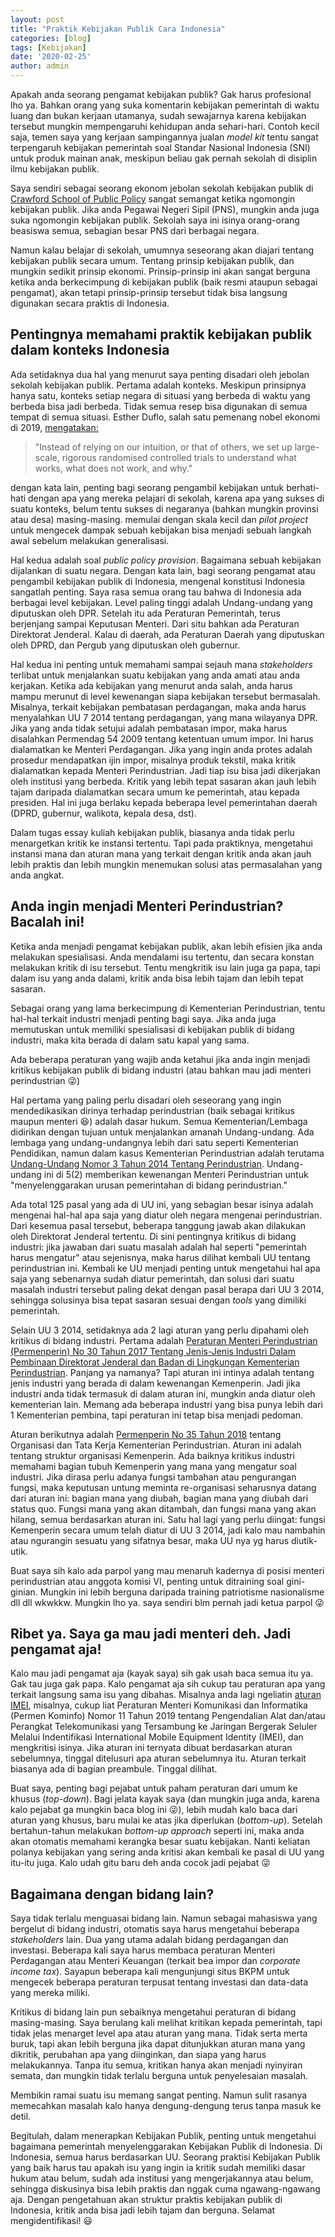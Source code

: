 ```yaml
---
layout: post
title: "Praktik Kebijakan Publik Cara Indonesia"
categories: [blog]
tags: [Kebijakan]
date: '2020-02-25'
author: admin
---
```


Apakah anda seorang pengamat kebijakan publik? Gak harus profesional lho ya. Bahkan orang yang suka komentarin kebijakan pemerintah di waktu luang dan bukan kerjaan utamanya, sudah sewajarnya karena kebijakan tersebut mungkin mempengaruhi kehidupan anda sehari-hari. Contoh kecil saja, temen saya yang kerjaan sampingannya jualan *model kit* tentu sangat terpengaruh kebijakan pemerintah soal Standar Nasional Indonesia (SNI) untuk produk mainan anak, meskipun beliau gak pernah sekolah di disiplin ilmu kebijakan publik.

Saya sendiri sebagai seorang ekonom jebolan sekolah kebijakan publik di [Crawford School of Public Policy](https://crawford.anu.edu.au/study) sangat semangat ketika ngomongin kebijakan publik. Jika anda Pegawai Negeri Sipil (PNS), mungkin anda juga suka ngomongin kebijakan publik. Sekolah saya ini isinya orang-orang beasiswa semua, sebagian besar PNS dari berbagai negara.

Namun kalau belajar di sekolah, umumnya seseorang akan diajari tentang kebijakan publik secara umum. Tentang prinsip kebijakan publik, dan mungkin sedikit prinsip ekonomi. Prinsip-prinsip ini akan sangat berguna ketika anda berkecimpung di kebijakan publik (baik resmi ataupun sebagai pengamat), akan tetapi prinsip-prinsip tersebut tidak bisa langsung digunakan secara praktis di Indonesia.

## Pentingnya memahami praktik kebijakan publik dalam konteks Indonesia

Ada setidaknya dua hal yang menurut saya penting disadari oleh jebolan sekolah kebijakan publik. Pertama adalah konteks. Meskipun prinsipnya hanya satu, konteks setiap negara di situasi yang berbeda di waktu yang berbeda bisa jadi berbeda. Tidak semua resep bisa digunakan di semua tempat di semua situasi. Esther Duflo, salah satu pemenang nobel ekonomi di 2019, [mengatakan:](https://www.theguardian.com/commentisfree/2019/oct/30/changing-world-better-economics-honest-humane)

> "Instead of relying on our intuition, or that of others, we set up large-scale, rigorous randomised controlled trials to understand what works, what does not work, and why."

dengan kata lain, penting bagi seorang pengambil kebijakan untuk berhati-hati dengan apa yang mereka pelajari di sekolah, karena apa yang sukses di suatu konteks, belum tentu sukses di negaranya (bahkan mungkin provinsi atau desa) masing-masing. memulai dengan skala kecil dan *pilot project* untuk mengecek dampak sebuah kebijakan bisa menjadi sebuah langkah awal sebelum melakukan generalisasi.

Hal kedua adalah soal *public policy provision*. Bagaimana sebuah kebijakan dijalankan di suatu negara. Dengan kata lain, bagi seorang pengamat atau pengambil kebijakan publik di Indonesia, mengenal konstitusi Indonesia sangatlah penting. Saya rasa semua orang tau bahwa di Indonesia ada berbagai level kebijakan. Level paling tinggi adalah Undang-undang yang diputuskan oleh DPR. Setelah itu ada Peraturan Pemerintah, terus berjenjang sampai Keputusan Menteri. Dari situ bahkan ada Peraturan Direktorat Jenderal. Kalau di daerah, ada Peraturan Daerah yang diputuskan oleh DPRD, dan Pergub yang diputuskan oleh gubernur.

Hal kedua ini penting untuk memahami sampai sejauh mana *stakeholders* terlibat untuk menjalankan suatu kebijakan yang anda amati atau anda kerjakan. Ketika ada kebijakan yang menurut anda salah, anda harus mampu merunut di level kewenangan siapa kebijakan tersebut bermasalah. Misalnya, terkait kebijakan pembatasan perdagangan, maka anda harus menyalahkan UU 7 2014 tentang perdagangan, yang mana wilayanya DPR. Jika yang anda tidak setujui adalah pembatasan impor, maka harus disalahkan Permendag 54 2009 tentang ketentuan umum impor. Ini harus dialamatkan ke Menteri Perdagangan. Jika yang ingin anda protes adalah prosedur mendapatkan ijin impor, misalnya produk tekstil, maka kritik dialamatkan kepada Menteri Perindustrian. Jadi tiap isu bisa jadi dikerjakan oleh institusi yang berbeda. Kritik yang lebih tepat sasaran akan jauh lebih tajam daripada dialamatkan secara umum ke pemerintah, atau kepada presiden. Hal ini juga berlaku kepada beberapa level pemerintahan daerah (DPRD, gubernur, walikota, kepala desa, dst).

Dalam tugas essay kuliah kebijakan publik, biasanya anda tidak perlu menargetkan kritik ke instansi tertentu. Tapi pada praktiknya, mengetahui instansi mana dan aturan mana yang terkait dengan kritik anda akan jauh lebih praktis dan lebih mungkin menemukan solusi atas permasalahan yang anda angkat.

## Anda ingin menjadi Menteri Perindustrian? Bacalah ini!

Ketika anda menjadi pengamat kebijakan publik, akan lebih efisien jika anda melakukan spesialisasi. Anda mendalami isu tertentu, dan secara konstan melakukan kritik di isu tersebut. Tentu mengkritik isu lain juga ga papa, tapi dalam isu yang anda dalami, kritik anda bisa lebih tajam dan lebih tepat sasaran.

Sebagai orang yang lama berkecimpung di Kementerian Perindustrian, tentu hal-hal terkait industri menjadi penting bagi saya. Jika anda juga memutuskan untuk memiliki spesialisasi di kebijakan publik di bidang industri, maka kita berada di dalam satu kapal yang sama.

Ada beberapa peraturan yang wajib anda ketahui jika anda ingin menjadi kritikus kebijakan publik di bidang industri (atau bahkan mau jadi menteri perindustrian &#x1F61C;)

Hal pertama yang paling perlu disadari oleh seseorang yang ingin mendedikasikan dirinya terhadap perindustrian (baik sebagai kritikus maupun menteri :satisfied:) adalah dasar hukum. Semua Kementerian/Lembaga didirikan dengan tujuan untuk menjalankan amanah Undang-undang. Ada lembaga yang undang-undangnya lebih dari satu seperti Kementerian Pendidikan, namun dalam kasus Kementerian Perindustrian adalah terutama [Undang-Undang Nomor 3 Tahun 2014 Tentang Perindustrian](http://jdih.kemenperin.go.id/site/baca_peraturan/2390). Undang-undang ini di 5(2) memberikan kewenangan Menteri Perindustrian untuk "menyelenggarakan urusan pemerintahan di bidang perindustrian."

Ada total 125 pasal yang ada di UU ini, yang sebagian besar isinya adalah mengenai hal-hal apa saja yang diatur oleh negara mengenai perindustrian. Dari kesemua pasal tersebut, beberapa tanggung jawab akan dilakukan oleh Direktorat Jenderal tertentu. Di sini pentingnya kritikus di bidang industri: jika jawaban dari suatu masalah adalah hal seperti "pemerintah harus mengatur" atau sejenisnya, maka harus dilihat kembali UU tentang perindustrian ini. Kembali ke UU menjadi penting untuk mengetahui hal apa saja yang sebenarnya sudah diatur pemerintah, dan solusi dari suatu masalah industri tersebut paling dekat dengan pasal berapa dari UU 3 2014, sehingga solusinya bisa tepat sasaran sesuai dengan *tools* yang dimiliki pemerintah.

Selain UU 3 2014, setidaknya ada 2 lagi aturan yang perlu dipahami oleh kritikus di bidang industri. Pertama adalah 
[Peraturan Menteri Perindustrian (Permenperin) No 30 Tahun 2017 Tentang Jenis-Jenis Industri Dalam Pembinaan Direktorat Jenderal dan Badan di Lingkungan Kementerian Perindustrian](http://jdih.kemenperin.go.id/site/baca_peraturan/2323). Panjang ya namanya? Tapi aturan ini intinya adalah tentang jenis industri yang berada di dalam kewenangan Kemenperin. Jadi jika industri anda tidak termasuk di dalam aturan ini, mungkin anda diatur oleh kementerian lain. Memang ada beberapa industri yang bisa punya lebih dari 1 Kementerian pembina, tapi peraturan ini tetap bisa menjadi pedoman.

Aturan berikutnya adalah [Permenperin No 35 Tahun 2018](http://jdih.kemenperin.go.id/site/baca_peraturan/2489) tentang Organisasi dan Tata Kerja Kementerian Perindustrian. Aturan ini adalah tentang struktur organisasi Kemenperin. Ada baiknya kritikus industri memahami bagian tubuh Kemenperin yang mana yang mengatur soal industri. Jika dirasa perlu adanya fungsi tambahan atau pengurangan fungsi, maka keputusan untung meminta re-organisasi seharusnya datang dari aturan ini: bagian mana yang diubah, bagian mana yang diubah dari status quo. Fungsi mana yang akan ditambah, dan fungsi mana yang akan hilang, semua berdasarkan aturan ini. Satu hal lagi yang perlu diingat: fungsi Kemenperin secara umum telah diatur di UU 3 2014, jadi kalo mau nambahin atau ngurangin sesuatu yang sifatnya besar, maka UU nya yg harus diutik-utik.

Buat saya sih kalo ada parpol yang mau menaruh kadernya di posisi menteri perindustrian atau anggota komisi VI, penting untuk ditraining soal gini-ginian. Mungkin ini lebih berguna daripada training patriotisme nasionalisme dll dll wkwkkw. Mungkin lho ya. saya sendiri blm pernah jadi ketua parpol &#x1F61C;

## Ribet ya. Saya ga mau jadi menteri deh. Jadi pengamat aja!

Kalo mau jadi pengamat aja (kayak saya) sih gak usah baca semua itu ya. Gak tau juga gak papa. Kalo pengamat aja sih cukup tau peraturan apa yang terkait langsung sama isu yang dibahas. Misalnya anda lagi ngeliatin [aturan IMEI](https://kominfo.go.id/content/detail/22696/siaran-pers-no-206-hmkominfo112019-tentang-lindungi-masyarakat-pemerintah-terapkan-pengendalian-imei-perangkat-telekomunikasi/0/siaran_pers), misalnya, cukup liat Peraturan Menteri Komunikasi dan Informatika (Permen Kominfo) Nomor 11 Tahun 2019 tentang Pengendalian Alat dan/atau Perangkat Telekomunikasi yang Tersambung ke Jaringan Bergerak Seluler Melalui Indentifikasi International Mobile Equipment Identity (IMEI), dan mengkritisi isinya. Jika aturan ini ternyata dibuat berdasarkan aturan sebelumnya, tinggal ditelusuri apa aturan sebelumnya itu. Aturan terkait biasanya ada di bagian preambule. Tinggal dilihat.

Buat saya, penting bagi pejabat untuk paham peraturan dari umum ke khusus (*top-down*). Bagi jelata kayak saya (dan mungkin juga anda, karena kalo pejabat ga mungkin baca blog ini &#x1F61C;), lebih mudah kalo baca dari aturan yang khusus, baru mulai ke atas jika diperlukan (*bottom-up*). Setelah bertahun-tahun melakukan *bottom-up approach* seperti ini, maka anda akan otomatis memahami kerangka besar suatu kebijakan. Nanti keliatan polanya kebijakan yang sering anda kritisi akan kembali ke pasal di UU yang itu-itu juga. Kalo udah gitu baru deh anda cocok jadi pejabat &#x1F61C;

## Bagaimana dengan bidang lain?

Saya tidak terlalu menguasai bidang lain. Namun sebagai mahasiswa yang bergelut di bidang industri, otomatis saya harus mengetahui beberapa *stakeholders* lain. Dua yang utama adalah bidang perdagangan dan investasi. Beberapa kali saya harus membaca peraturan Menteri Perdagangan atau Menteri Keuangan (terkait bea impor dan *corporate income tax*). Sayapun beberapa kali mengunjungi situs BKPM untuk mengecek beberapa peraturan terpusat tentang investasi dan data-data yang mereka miliki.

Kritikus di bidang lain pun sebaiknya mengetahui peraturan di bidang masing-masing. Saya berulang kali melihat kritikan kepada pemerintah, tapi tidak jelas menarget level apa atau aturan yang mana. Tidak serta merta buruk, tapi akan lebih berguna jika dapat ditunjukkan aturan mana yang dikritik, perubahan apa yang diinginkan, dan siapa yang harus melakukannya. Tanpa itu semua, kritikan hanya akan menjadi nyinyiran semata, dan mungkin tidak terlalu berguna untuk penyelesaian masalah.

Membikin ramai suatu isu memang sangat penting. Namun sulit rasanya memecahkan masalah kalo hanya dengung-dengung terus tanpa masuk ke detil.

Begitulah, dalam menerapkan Kebijakan Publik, penting untuk mengetahui bagaimana pemerintah menyelenggarakan Kebijakan Publik di Indonesia. Di Indonesia, semua harus berdasarkan UU. Seorang praktisi Kebijakan Publik yang baik harus tau apakah isu yang ingin ia kritik sudah memiliki dasar hukum atau belum, sudah ada institusi yang mengerjakannya atau belum, sehingga diskusinya bisa lebih praktis dan nggak cuma ngawang-ngawang aja. Dengan pengetahuan akan struktur praktis kebijakan publik di Indonesia, kritik anda bisa jadi lebih tajam dan berguna. Selamat mengidentifikasi! :smiley:
